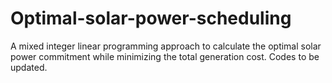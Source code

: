 # Optimal-solar-power-scheduling

A mixed integer linear programming approach to calculate the optimal solar power commitment while minimizing the total generation cost.
Codes to be updated.
